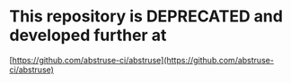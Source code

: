 # This repository is DEPRECATED and developed further at

[https://github.com/abstruse-ci/abstruse](https://github.com/abstruse-ci/abstruse)
